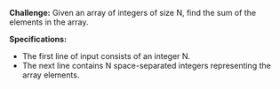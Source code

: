 **Challenge:** Given an array of integers of size N, find the sum of the elements in the array.

**Specifications:**
 - The first line of input consists of an integer N.
 - The next line contains N space-separated integers representing the array elements.
